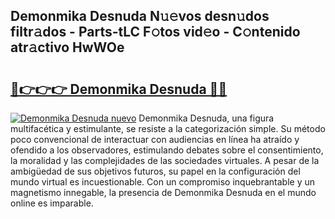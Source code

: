 ## Demonmika Desnuda N𝚞𝚎vos desn𝚞dos filtr𝚊dos - Parts-tLC F𝚘tos vid𝚎o - C𝚘ntenido atr𝚊ctivo HwWOe

# <h2><a href="http://mb3oox.tromn.icu/?c=Demonmika+Desnuda">🔗👉👉👉 Demonmika Desnuda 🔗🔗</a></h2>

[![Demonmika Desnuda nuevo](https://i.imgur.com/pEAQMta.gif)](http://mb3oox.tromn.icu/?c=Demonmika+Desnuda)
Demonmika Desnuda, una figura multifacética y estimulante, se resiste a la categorización simple. Su método poco convencional de interactuar con audiencias en línea ha atraído y ofendido a los observadores, estimulando debates sobre el consentimiento, la moralidad y las complejidades de las sociedades virtuales. A pesar de la ambigüedad de sus objetivos futuros, su papel en la configuración del mundo virtual es incuestionable. Con un compromiso inquebrantable y un magnetismo innegable, la presencia de Demonmika Desnuda en el mundo online es imparable.

